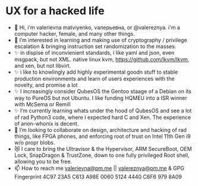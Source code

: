 # UX for a hacked life

- 👋 Hi, i'm valerievna matviyenko, vалерьевна, or @valereznya. i'm a computer hacker, female, and many other things.
- 👀 I’m interested in learning and making use of cryptography / privilege escalation & bringing instruction set randomization to the masses.
- ✨ in dispise of inconvienient standards, i like yaml and json, even msgpack, but not XML. native linux kvm, https://github.com/lkvm/lkvm, and xen, but not libvirt. 
- ✨ i like to knowlingly add highly experimental goodn stuff to stable production environments and learn of users experiences with the novelty, and promise a lot
- ✨ I increasingly consider QubesOS the Gentoo staage of a Debian on its way to PureOS but not Ubuntu. I like funding HQMEU into a ISR winner with McSema or Remill
- ✨ I’m currently learning whats under the hood of QubesOS and see a lot of rad Python3 code, where I expected hard C and Xen. The experience of anon-whonix is decent.
- 💞️ I’m looking to collaborate on design, architecture and hacking of rad things, like FPGA phones, and enforcing root of trust on Intel 11th Gen i9 w/o propr blobs.
- 😻 I care to bring the Ultravisor & the Hypervisor, ARM SecureBoot, OEM Lock, SnapDragon & TrustZone, down to one fully privileged Root shell, allowing you to be free.
- 📫 How to reach me valerievna@pm.me || valereznya@pm.me & GPG Fingerprint 4C97 23A5 C613 A98E 0060 5124 4440 C6F6 979 8A09

<!---
valerievna/valereznya is a ✨ special ✨ repository because its `README.md` (this file) appears on your GitHub profile.
You can click the Preview link to take a look at your changes.
--->
